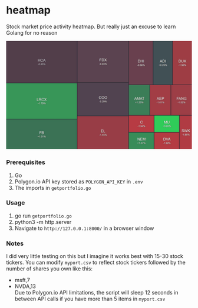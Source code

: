 # heatmap
Stock market price activity heatmap. But really just an excuse to learn Golang for no reason

![Sample Heatmap](images/myport.JPG)

### Prerequisites
1. Go
2. Polygon.io API key stored as `POLYGON_API_KEY` in `.env`
3. The imports in `getportfolio.go`

### Usage
1. go run `getportfolio.go`
2. python3 -m http.server
3. Navigate to `http://127.0.0.1:8000/` in a browser window

### Notes
I did very little testing on this but I imagine it works best with 15-30 stock tickers.  You can modify `myport.csv` to reflect stock tickers followed by the number of shares you own like this:
* msft,7  
* NVDA,13  
Due to Polygon.io API limitations, the script will sleep 12 seconds in between API calls if you have more than 5 items in `myport.csv`